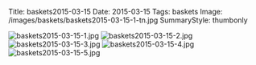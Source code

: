 Title: baskets2015-03-15
Date: 2015-03-15
Tags: baskets
Image: /images/baskets/baskets2015-03-15-1-tn.jpg
SummaryStyle: thumbonly

![baskets2015-03-15-1.jpg]({filename}/images/baskets/baskets2015-03-15-1.jpg)
![baskets2015-03-15-2.jpg]({filename}/images/baskets/baskets2015-03-15-2.jpg)
![baskets2015-03-15-3.jpg]({filename}/images/baskets/baskets2015-03-15-3.jpg)
![baskets2015-03-15-4.jpg]({filename}/images/baskets/baskets2015-03-15-4.jpg)
![baskets2015-03-15-5.jpg]({filename}/images/baskets/baskets2015-03-15-5.jpg)
